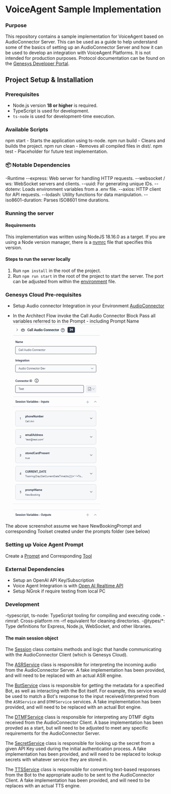 # VoiceAgent Sample Implementation

### Purpose
This repository contains a sample implementation for VoiceAgent based on AudioConnector Server. This can be used as a guide to help understand some of the basics of setting up an AudioConnector Server and how it can be used to develop an integration with VoiceAgent Platforms. 
It is not intended for production purposes. Protocol documentation can be found on the [Genesys Developer Portal](https://developer.genesys.cloud/devapps/audiohook/).


## Project Setup & Installation

### Prerequisites
- Node.js version **18 or higher** is required.
- TypeScript is used for development.
- `ts-node` is used for development-time execution.

### Available Scripts
npm start - Starts the application using ts-node.
npm run build - Cleans and builds the project.
npm run clean - Removes all compiled files in dist/.
npm test - Placeholder for future test implementation.

### 📦 Notable Dependencies
-Runtime
--express: Web server for handling HTTP requests.
--websocket / ws: WebSocket servers and clients.
--uuid: For generating unique IDs.
--dotenv: Loads environment variables from a .env file.
--axios: HTTP client for API requests.
--lodash: Utility functions for data manipulation.
--iso8601-duration: Parses ISO8601 time durations.


### Running the server

#### Requirements
This implementation was written using NodeJS 18.16.0 as a target. If you are using a Node version manager, there is a [nvmrc](./.nvmrc) file that specifies this version.

#### Steps to run the server locally
1) Run `npm install` in the root of the project.
2) Run `npm run start` in the root of the project to start the server. The port can be adjusted from within the [environment](./.env) file.


### Genesys Cloud Pre-requisites

- Setup Audio connector Integration in your Environment [AudioConnector](https://help.mypurecloud.com/articles/audio-connector-overview/)

- In the Architect Flow invoke the Call Audio Connector Block Pass all variables referred to in the Prompt - including Prompt Name
![Call Audio Connector](./AudioConnectorIntegration.jpg)

The above screenshot assume we have NewBookingPrompt and corresponding Toolset created under the prompts folder (see below)
### Setting up Voice Agent Prompt
Create a [Prompt](./src/prompts/NewBookingPrompt.md) and Corresponding [Tool](./src/prompts/NewBookingTools.json)


### External Dependencies
- Setup an OpenAI API Key/Subscription
- Voice Agent Integration is with [Open AI Realtime API](https://platform.openai.com/docs/api-reference/realtime)
- Setup NGrok if require testing from local PC



### Development
-typescript, ts-node: TypeScript tooling for compiling and executing code.
-rimraf: Cross-platform rm -rf equivalent for cleaning directories.
-@types/*: Type definitions for Express, Node.js, WebSocket, and other libraries.


#### The main session object
The [Session](./src/websocket/session.ts) class contains methods and logic that handle communicating with the AudioConnector Client (which is Genesys Cloud).

The [ASRService](./src/services/asr-service.ts) class is responsible for interpreting the incoming audio from the AudioConnector Server. A fake implementation has been provided, and will need to be replaced with an actual ASR engine.

The [BotService](./src/services/bot-service.ts) class is responsible for getting the metadata for a specified Bot, as well as interacting with the Bot itself. For example, this service would be used to match a Bot's response to the input received/interpreted from the `ASRService` and `DTMFService` services. A fake implementation has been provided, and will need to be replaced with an actual Bot engine.

The [DTMFService](./src/services/dtmf-service.ts) class is responsible for interpreting any DTMF digits received from the AudioConnector Client. A base implementation has been provded as a start, but will need to be adjusted to meet any specific requirements for the AudioConnector Server.

The [SecretService](./src/services/secret-service.ts) class is responsible for looking up the secret from a given API Key used during the initial authentication process. A fake implementation has been provided, and will need to be replaced to lookup secrets with whatever service they are stored in.

The [TTSService](./src/services/tts-service.ts) class is responsible for converting text-based responses from the Bot to the appropriate audio to be sent to the AudioConnector Client. A fake implementation has been provided, and will need to be replaces with an actual TTS engine.


